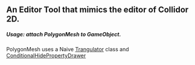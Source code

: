 ## An Editor Tool that mimics the editor of Collidor 2D.
##### Usage: attach PolygonMesh to GameObject.
PolygonMesh uses a Naive [Trangulator](http://wiki.unity3d.com/index.php?title=Triangulator) class
and [ConditionalHidePropertyDrawer](http://www.brechtos.com/hiding-or-disabling-inspector-properties-using-propertydrawers-within-unity-5/)
